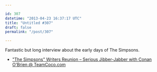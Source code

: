 ```yaml
---

id: 307
datetime: "2013-04-23 16:37:17 UTC"
title: "Untitled #307"
draft: false
permalink: "/post/307"

---
```


Fantastic but long interview about the early days of The Simpsons. 

 
 * ["The Simpsons" Writers Reunion – Serious Jibber-Jabber with Conan O'Brien @ TeamCoco.com](http://teamcoco.com/video/simpsons-serious-jibber-jabber)



